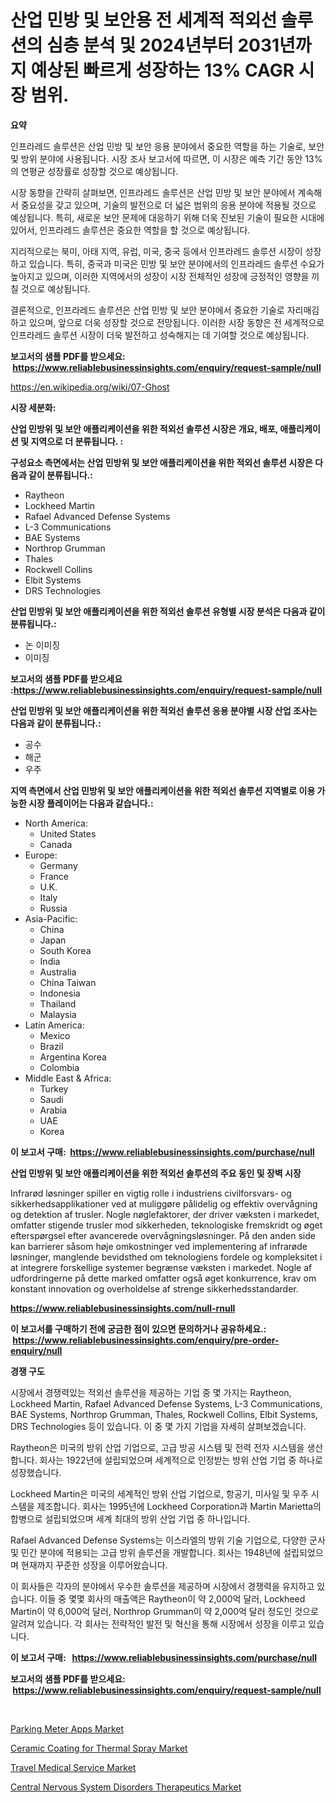 <p><h1>산업 민방 및 보안용 전 세계적 적외선 솔루션의 심층 분석 및 2024년부터 2031년까지 예상된 빠르게 성장하는 13% CAGR 시장 범위.</h1></p><p><strong>요약</strong></p>
<p><p>인프라레드 솔루션은 산업 민방 및 보안 응용 분야에서 중요한 역할을 하는 기술로, 보안 및 방위 분야에 사용됩니다. 시장 조사 보고서에 따르면, 이 시장은 예측 기간 동안 13%의 연평균 성장률로 성장할 것으로 예상됩니다.</p><p>시장 동향을 간략히 살펴보면, 인프라레드 솔루션은 산업 민방 및 보안 분야에서 계속해서 중요성을 갖고 있으며, 기술의 발전으로 더 넓은 범위의 응용 분야에 적용될 것으로 예상됩니다. 특히, 새로운 보안 문제에 대응하기 위해 더욱 진보된 기술이 필요한 시대에 있어서, 인프라레드 솔루션은 중요한 역할을 할 것으로 예상됩니다.</p><p>지리적으로는 북미, 아태 지역, 유럽, 미국, 중국 등에서 인프라레드 솔루션 시장이 성장하고 있습니다. 특히, 중국과 미국은 민방 및 보안 분야에서의 인프라레드 솔루션 수요가 높아지고 있으며, 이러한 지역에서의 성장이 시장 전체적인 성장에 긍정적인 영향을 끼칠 것으로 예상됩니다.</p><p>결론적으로, 인프라레드 솔루션은 산업 민방 및 보안 분야에서 중요한 기술로 자리매김하고 있으며, 앞으로 더욱 성장할 것으로 전망됩니다. 이러한 시장 동향은 전 세계적으로 인프라레드 솔루션 시장이 더욱 발전하고 성숙해지는 데 기여할 것으로 예상됩니다.</p></p>
<p><strong>보고서의 샘플 PDF를 받으세요: &nbsp;<a href="https://www.reliablebusinessinsights.com/enquiry/request-sample/null">https://www.reliablebusinessinsights.com/enquiry/request-sample/null</a></strong></p>
<p><a href="https://en.wikipedia.org/wiki/07-Ghost">https://en.wikipedia.org/wiki/07-Ghost</a></p>
<p><strong>시장 세분화:</strong></p>
<p><strong> 산업 민방위 및 보안 애플리케이션을 위한 적외선 솔루션 시장은 개요, 배포, 애플리케이션 및 지역으로 더 분류됩니다. :</strong></p>
<p><strong>구성요소 측면에서는 산업 민방위 및 보안 애플리케이션을 위한 적외선 솔루션 시장은 다음과 같이 분류됩니다.:</strong></p>
<p><ul><li>Raytheon</li><li>Lockheed Martin</li><li>Rafael Advanced Defense Systems</li><li>L-3 Communications</li><li>BAE Systems</li><li>Northrop Grumman</li><li>Thales</li><li>Rockwell Collins</li><li>Elbit Systems</li><li>DRS Technologies</li></ul></p>
<p><strong> 산업 민방위 및 보안 애플리케이션을 위한 적외선 솔루션 유형별 시장 분석은 다음과 같이 분류됩니다.:</strong></p>
<p><ul><li>논 이미징</li><li>이미징</li></ul></p>
<p><strong>보고서의 샘플 PDF를 받으세요 :<a href="https://www.reliablebusinessinsights.com/enquiry/request-sample/null">https://www.reliablebusinessinsights.com/enquiry/request-sample/null</a></strong></p>
<p><strong> 산업 민방위 및 보안 애플리케이션을 위한 적외선 솔루션 응용 분야별 시장 산업 조사는 다음과 같이 분류됩니다.:</strong></p>
<p><ul><li>공수</li><li>해군</li><li>우주</li></ul></p>
<p><strong>지역 측면에서 산업 민방위 및 보안 애플리케이션을 위한 적외선 솔루션 지역별로 이용 가능한 시장 플레이어는 다음과 같습니다.:</strong></p>
<p><ul>
    <li>
        North America:
        <ul>
            <li>United States</li>
            <li>Canada</li>
        </ul>
    </li>
    <li>
        Europe:
        <ul>
            <li>Germany</li>
            <li>France</li>
            <li>U.K.</li>
            <li>Italy</li>
            <li>Russia</li>
        </ul>
    </li>
    <li>
        Asia-Pacific:
        <ul>
            <li>China</li>
            <li>Japan</li>
            <li>South Korea</li>
            <li>India</li>
            <li>Australia</li>
            <li>China Taiwan</li>
            <li>Indonesia</li>
            <li>Thailand</li>
            <li>Malaysia</li>
        </ul>
    </li>
    <li>
        Latin America:
        <ul>
            <li>Mexico</li>
            <li>Brazil</li>
            <li>Argentina Korea</li>
            <li>Colombia</li>
        </ul>
    </li>
    <li>
        Middle East & Africa:
        <ul>
            <li>Turkey</li>
            <li>Saudi</li>
            <li>Arabia</li>
            <li>UAE</li>
            <li>Korea</li>
        </ul>
    </li>
    </ul></p>
<p><strong>이 보고서 구매: &nbsp;<a href="https://www.reliablebusinessinsights.com/purchase/null">https://www.reliablebusinessinsights.com/purchase/null</a></strong></p>
<p><strong>산업 민방위 및 보안 애플리케이션을 위한 적외선 솔루션의 주요 동인 및 장벽 시장</strong></p>
<p><p>Infrarød løsninger spiller en vigtig rolle i industriens civilforsvars- og sikkerhedsapplikationer ved at muliggøre pålidelig og effektiv overvågning og detektion af trusler. Nogle nøglefaktorer, der driver væksten i markedet, omfatter stigende trusler mod sikkerheden, teknologiske fremskridt og øget efterspørgsel efter avancerede overvågningsløsninger. På den anden side kan barrierer såsom høje omkostninger ved implementering af infrarøde løsninger, manglende bevidsthed om teknologiens fordele og kompleksitet i at integrere forskellige systemer begrænse væksten i markedet. Nogle af udfordringerne på dette marked omfatter også øget konkurrence, krav om konstant innovation og overholdelse af strenge sikkerhedsstandarder.</p></p>
<p><strong><a href="https://www.reliablebusinessinsights.com/null-rnull">https://www.reliablebusinessinsights.com/null-rnull</a></strong></p>
<p><strong>이 보고서를 구매하기 전에 궁금한 점이 있으면 문의하거나 공유하세요.: &nbsp;<a href="https://www.reliablebusinessinsights.com/enquiry/pre-order-enquiry/null">https://www.reliablebusinessinsights.com/enquiry/pre-order-enquiry/null</a></strong></p>
<p><strong>경쟁 구도</strong></p>
<p><p>시장에서 경쟁력있는 적외선 솔루션을 제공하는 기업 중 몇 가지는 Raytheon, Lockheed Martin, Rafael Advanced Defense Systems, L-3 Communications, BAE Systems, Northrop Grumman, Thales, Rockwell Collins, Elbit Systems, DRS Technologies 등이 있습니다. 이 중 몇 가지 기업을 자세히 살펴보겠습니다.</p><p>Raytheon은 미국의 방위 산업 기업으로, 고급 방공 시스템 및 전력 전자 시스템을 생산합니다. 회사는 1922년에 설립되었으며 세계적으로 인정받는 방위 산업 기업 중 하나로 성장했습니다.</p><p>Lockheed Martin은 미국의 세계적인 방위 산업 기업으로, 항공기, 미사일 및 우주 시스템을 제조합니다. 회사는 1995년에 Lockheed Corporation과 Martin Marietta의 합병으로 설립되었으며 세계 최대의 방위 산업 기업 중 하나입니다.</p><p>Rafael Advanced Defense Systems는 이스라엘의 방위 기술 기업으로, 다양한 군사 및 민간 분야에 적용되는 고급 방위 솔루션을 개발합니다. 회사는 1948년에 설립되었으며 현재까지 꾸준한 성장을 이루어왔습니다.</p><p>이 회사들은 각자의 분야에서 우수한 솔루션을 제공하며 시장에서 경쟁력을 유지하고 있습니다. 이들 중 몇몇 회사의 매출액은 Raytheon이 약 2,000억 달러, Lockheed Martin이 약 6,000억 달러, Northrop Grumman이 약 2,000억 달러 정도인 것으로 알려져 있습니다. 각 회사는 전략적인 발전 및 혁신을 통해 시장에서 성장을 이루고 있습니다.</p></p>
<p><strong>이 보고서 구매: &nbsp; <a href="https://www.reliablebusinessinsights.com/purchase/null">https://www.reliablebusinessinsights.com/purchase/null</a></strong></p>
<p><strong>보고서의 샘플 PDF를 받으세요: &nbsp;<a href="https://www.reliablebusinessinsights.com/enquiry/request-sample/null">https://www.reliablebusinessinsights.com/enquiry/request-sample/null</a></strong><strong></strong></p>
<p>&nbsp;</p>
<p><p><a href="https://issuu.com/reportprime-2/docs/parking-meter-apps-market-size-2030.pptx">Parking Meter Apps Market</a></p><p><a href="https://github.com/hlspriggs/Market-Research-Report-List-1/blob/main/ceramic-coating-for-thermal-spray-market.md">Ceramic Coating for Thermal Spray Market</a></p><p><a href="https://issuu.com/reportprime-2/docs/travel-medical-service-market-size-2030.pptx">Travel Medical Service Market</a></p><p><a href="https://github.com/hskmn/Market-Research-Report-List-1/blob/main/central-nervous-system-disorders-therapeutics-market.md">Central Nervous System Disorders Therapeutics Market</a></p></p>